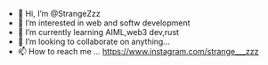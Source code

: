 - 👋 Hi, I’m @StrangeZzz
- 👀 I’m interested in web and softw development
- 🌱 I’m currently learning AIML,web3 dev,rust
- 💞️ I’m looking to collaborate on anything...
- 📫 How to reach me ... https://www.instagram.com/strange___zzz

<!---
StrangeZzz/StrangeZzz is a ✨ special ✨ repository because its `README.md` (this file) appears on your GitHub profile.
You can click the Preview link to take a look at your changes.
--->
